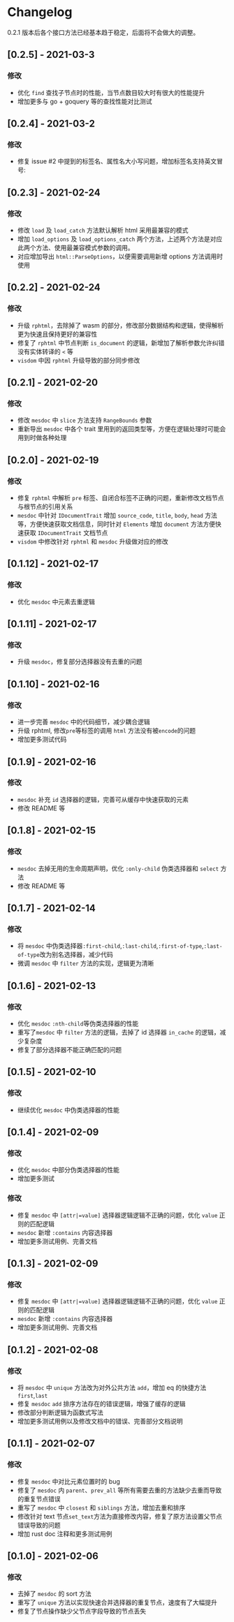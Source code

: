 # Changelog

0.2.1 版本后各个接口方法已经基本趋于稳定，后面将不会做大的调整。


## [0.2.5] - 2021-03-3

### 修改

- 优化 `find` 查找子节点时的性能，当节点数目较大时有很大的性能提升
- 增加更多与 go + goquery 等的查找性能对比测试
## [0.2.4] - 2021-03-2

### 修改

- 修复 issue #2 中提到的标签名、属性名大小写问题，增加标签名支持英文冒号:

## [0.2.3] - 2021-02-24

### 修改

- 修改 `load` 及 `load_catch` 方法默认解析 html 采用最兼容的模式
- 增加 `load_options` 及 `load_options_catch` 两个方法，上述两个方法是对应此两个方法、使用最兼容模式参数的调用。
- 对应增加导出 `html::ParseOptions`，以便需要调用新增 options 方法调用时使用

## [0.2.2] - 2021-02-24

### 修改

- 升级 `rphtml`，去除掉了 wasm 的部分，修改部分数据结构和逻辑，使得解析更为快速且保持更好的兼容性
- 修复了 `rphtml` 中节点判断 `is_document` 的逻辑，新增加了解析参数允许纠错没有实体转译的 `<` 等
- `visdom` 中因 `rphtml` 升级导致的部分同步修改

## [0.2.1] - 2021-02-20

### 修改

- 修改 `mesdoc` 中 `slice` 方法支持 `RangeBounds` 参数
- 重新导出 `mesdoc` 中各个 trait 里用到的返回类型等，方便在逻辑处理时可能会用到时做各种处理

## [0.2.0] - 2021-02-19

### 修改

- 修复 `rphtml` 中解析 `pre` 标签、自闭合标签不正确的问题，重新修改文档节点与根节点的引用关系
- `mesdoc` 中针对 `IDocumentTrait` 增加 `source_code`, `title`, `body`, `head` 方法等，方便快速获取文档信息，同时针对 `Elements` 增加 `document` 方法方便快速获取 `IDocumentTrait` 文档节点
- `visdom` 中修改针对 `rphtml` 和 `mesdoc` 升级做对应的修改

## [0.1.12] - 2021-02-17

### 修改

- 优化 `mesdoc` 中元素去重逻辑

## [0.1.11] - 2021-02-17

### 修改

- 升级 `mesdoc`，修复部分选择器没有去重的问题

## [0.1.10] - 2021-02-16

### 修改

- 进一步完善 `mesdoc` 中的代码细节，减少耦合逻辑
- 升级 rphtml, 修改`pre`等标签的调用 `html` 方法没有被`encode`的问题
- 增加更多测试代码

## [0.1.9] - 2021-02-16

### 修改

- `mesdoc` 补充 `id` 选择器的逻辑，完善可从缓存中快速获取的元素
- 修改 README 等

## [0.1.8] - 2021-02-15

### 修改

- `mesdoc` 去掉无用的生命周期声明，优化 `:only-child` 伪类选择器和 `select` 方法
- 修改 README 等

## [0.1.7] - 2021-02-14

### 修改

- 将 `mesdoc` 中伪类选择器`:first-child`,`:last-child`,`:first-of-type`,`:last-of-type`改为别名选择器，减少代码
- 微调 `mesdoc` 中 `filter` 方法的实现，逻辑更为清晰

## [0.1.6] - 2021-02-13

### 修改

- 优化 `mesdoc` `:nth-child`等伪类选择器的性能
- 重写了`mesdoc` 中 `filter` 方法的逻辑，去掉了 id 选择器 `in_cache` 的逻辑，减少复杂度
- 修复了部分选择器不能正确匹配的问题

## [0.1.5] - 2021-02-10

### 修改

- 继续优化 `mesdoc` 中伪类选择器的性能

## [0.1.4] - 2021-02-09

### 修改

- 优化 `mesdoc` 中部分伪类选择器的性能
- 增加更多测试

### 修改

- 修复 `mesdoc` 中 `[attr|=value]` 选择器逻辑逻辑不正确的问题，优化 `value` 正则的匹配逻辑
- `mesdoc` 新增 `:contains` 内容选择器
- 增加更多测试用例、完善文档

## [0.1.3] - 2021-02-09

### 修改

- 修复 `mesdoc` 中 `[attr|=value]` 选择器逻辑逻辑不正确的问题，优化 `value` 正则的匹配逻辑
- `mesdoc` 新增 `:contains` 内容选择器
- 增加更多测试用例、完善文档

## [0.1.2] - 2021-02-08

### 修改

- 将 `mesdoc` 中 `unique` 方法改为对外公共方法 `add`，增加 eq 的快捷方法`first`,`last`
- 修复 `mesdoc` `add` 排序方法存在的错误逻辑，增强了缓存的逻辑
- 修改部分判断逻辑为函数式写法
- 增加更多测试用例以及修改文档中的错误、完善部分文档说明

## [0.1.1] - 2021-02-07

### 修改

- 修复 `mesdoc` 中对比元素位置时的 bug
- 修复了 `mesdoc` 内 `parent`、`prev_all` 等所有需要去重的方法缺少去重而导致的重复节点错误
- 重写了 `mesdoc` 中 `closest` 和 `siblings` 方法，增加去重和排序
- 修改针对 text 节点`set_text`方法为直接修改内容，修复了原方法设置父节点错误导致的问题
- 增加 rust doc 注释和更多测试用例

## [0.1.0] - 2021-02-06

### 修改

- 去掉了 `mesdoc` 的 sort 方法
- 重写了 `unique` 方法以实现快速合并选择器的重复节点，速度有了大幅提升
- 修复了节点操作缺少父节点字段导致的节点丢失

